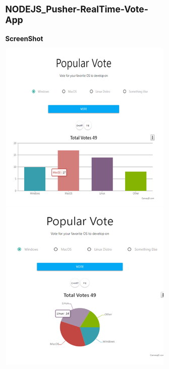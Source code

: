 # NODEJS_Pusher-RealTime-Vote-App

ScreenShot <br>
----------
<!-- ![ChartIMG_column](./img/img1.png){: width="200" height="200"}
![ChartIMG_pie](./img/img2.png){: width="200" height="200"} -->

<center>  
  <img src="/img/img1.png" width="500" height="500">
  <img src="/img/img2.png" width="500" height="500">
</center>